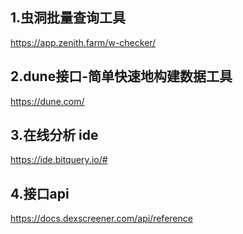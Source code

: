 ## 1.虫洞批量查询工具

https://app.zenith.farm/w-checker/

## 2.dune接口-简单快速地构建数据工具

https://dune.com/

## 3.在线分析 ide

https://ide.bitquery.io/#

## 4.接口api

https://docs.dexscreener.com/api/reference
